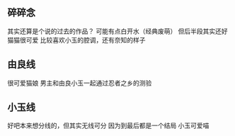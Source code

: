 ## 碎碎念
其实还算是个说的过去的作品？
可能有点白开水（经典废萌）
但后半段其实还好
猫猫很可爱
比较喜欢小玉的腔调，还有奈知的样子

## 由良线
很可爱猫娘
男主和由良小玉一起通过忍者之乡的测验

## 小玉线
好吧本来想分线的，但其实无线可分
因为到最后都是一个结局
小玉可爱喵
